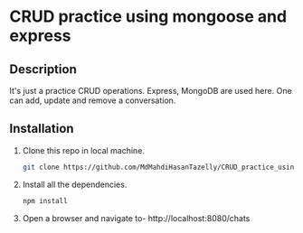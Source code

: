# CRUD practice using mongoose and express
## Description
It's just a practice CRUD operations. Express, MongoDB are used here. One can add, update and remove a conversation. 

## Installation
1. Clone this repo in local machine.
   ```bash
   git clone https://github.com/MdMahdiHasanTazelly/CRUD_practice_using_mongoose-express
2. Install all the dependencies.
   ```bash
   npm install
3. Open a browser and navigate to- http://localhost:8080/chats
